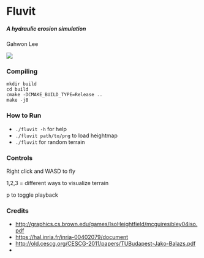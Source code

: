 # Fluvit

##### A hydraulic erosion simulation

Gahwon Lee

![ ](https://thumbs.gfycat.com/AmpleCavernousAngelwingmussel-size_restricted.gif)

### Compiling

```
mkdir build
cd build
cmake -DCMAKE_BUILD_TYPE=Release ..
make -j8
```

### How to Run
* `./fluvit -h` for help
* `./fluvit path/to/png` to load heightmap
* `./fluvit` for random terrain


### Controls

Right click and WASD to fly

1,2,3 = different ways to visualize terrain

p to toggle playback

### Credits

* http://graphics.cs.brown.edu/games/IsoHeightfield/mcguiresibley04iso.pdf
* https://hal.inria.fr/inria-00402079/document
* http://old.cescg.org/CESCG-2011/papers/TUBudapest-Jako-Balazs.pdf
* 